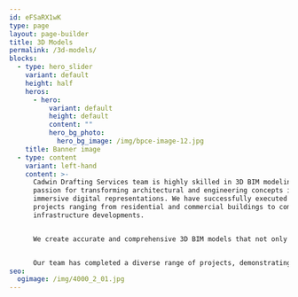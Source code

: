 ```yaml
---
id: eFSaRX1wK
type: page
layout: page-builder
title: 3D Models
permalink: /3d-models/
blocks:
  - type: hero_slider
    variant: default
    height: half
    heros:
      - hero:
          variant: default
          height: default
          content: ""
          hero_bg_photo:
            hero_bg_image: /img/bpce-image-12.jpg
    title: Banner image
  - type: content
    variant: left-hand
    content: >-
      Cadwin Drafting Services team is highly skilled in 3D BIM modeling with a
      passion for transforming architectural and engineering concepts into
      immersive digital representations. We have successfully executed numerous
      projects ranging from residential and commercial buildings to complex
      infrastructure developments.


      We create accurate and comprehensive 3D BIM models that not only capture the physical attributes of structures but also incorporate vital data on materials, dimensions, cost estimates, and performance characteristics. We also do coordination of multidisciplinary design elements, detecting clashes, and optimizing construction processes.


      Our team has completed a diverse range of projects, demonstrating our ability to adapt to varying architectural styles and project requirements. We are committed to delivering exceptional results, improving project efficiency, and empowering stakeholders with valuable insights throughout the project lifecycle.
seo:
  ogimage: /img/4000_2_01.jpg
---
```

